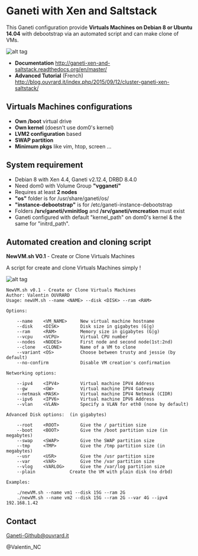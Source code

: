 # Ganeti with Xen and Saltstack

This Ganeti configuration provide **Virtuals Machines on Debian 8 or Ubuntu 14.04** with debootstrap via an automated script and can make clone of VMs. 

![alt tag](http://blog.ouvrard.it/wp-content/uploads/2015/09/ganeti-banner1.jpg)

* **Documentation** <http://ganeti-xen-and-saltstack.readthedocs.org/en/master/>
* **Advanced Tutorial** (French) <http://blog.ouvrard.it/index.php/2015/09/12/cluster-ganeti-xen-saltstack/>



## Virtuals Machines configurations

* **Own /boot** virtual drive
* **Own kernel** (doesn't use dom0's kernel)
* **LVM2 configuration** based  
* **SWAP partition**
* **Minimum pkgs** like vim, htop, screen ...

## System requirement

* Debian 8 with Xen 4.4, Ganeti v2.12.4, DRBD 8.4.0 
* Need dom0 with Volume Group **"vgganeti"**
* Requires at least **2 nodes**
* **"os"** folder is for /usr/share/ganeti/os/
* **"instance-debootstrap"** is for /etc/ganeti-instance-debootstrap
* Folders **/srv/ganeti/vminitlog** and **/srv/ganeti/vmcreation** must exist
* Ganeti configured with default "kernel_path" on dom0's kernel & the same for "initrd_path". 

## Automated creation and cloning script

**NewVM.sh V0.1** - Create or Clone Virtuals Machines

A script for create and clone Virtuals Machines simply !

![alt tag](http://blog.ouvrard.it/wp-content/uploads/2015/09/newVM.jpg)

```
NewVM.sh v0.1 - Create or Clone Virtuals Machines
Author: Valentin OUVRARD
Usage: newVM.sh --name <NAME> --disk <DISK> --ram <RAM> 

Options:

	--name    <VM_NAME>		New virtual machine hostname
	--disk    <DISK>		Disk size in gigabytes (G|g)
	--ram 	  <RAM>			Memory size in gigabytes (G|g)
	--vcpu    <VCPU>		Virtual CPU number
	--nodes   <NODES>		First node and second node(1st:2nd) 
	--clone   <CLONE>		Name of a VM to clone
	--variant <OS>			Choose between trusty and jessie (by default)
	--no-confirm			Disable VM creation's confirmation

Networking options:

	--ipv4 	  <IPV4>		Virtual machine IPV4 Address 
	--gw      <GW>			Virtual machine IPV4 Gateway
	--netmask <MASK>		Virtual machine IPV4 Netmask (CIDR)
	--ipv6 	  <IPV6>		Virtual machine IPV6 Address 
	--vlan 	  <VLAN>		Specify a VLAN for eth0 (none by default) 

Advanced Disk options:	(in gigabytes)

	--root    <ROOT>		Give the / partition size
	--boot    <BOOT>		Give the /boot partition size (in megabytes)
	--swap	  <SWAP>		Give the SWAP partition size
	--tmp	  <TMP>			Give the /tmp partition size (in megabytes)
	--usr	  <USR>			Give the /usr partition size
	--var  	  <VAR>			Give the /var partition size
	--vlog 	  <VARLOG>		Give the /var/log partition size
	--plain				Create the VM with plain disk (no drbd)

Examples:

	./newVM.sh --name vm1 --disk 15G --ram 2G
	./newVM.sh --name vm2 --disk 15G --ram 2G --var 4G --ipv4 192.168.1.42

```

## Contact

Ganeti-Github@ouvrard.it

@Valentin_NC

